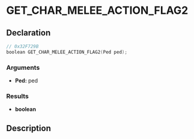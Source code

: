 # GET_CHAR_MELEE_ACTION_FLAG2

## Declaration
```cpp
// 0x32F729B
boolean GET_CHAR_MELEE_ACTION_FLAG2(Ped ped);
```

### Arguments
- **Ped:** ped

### Results
- **boolean**

## Description
